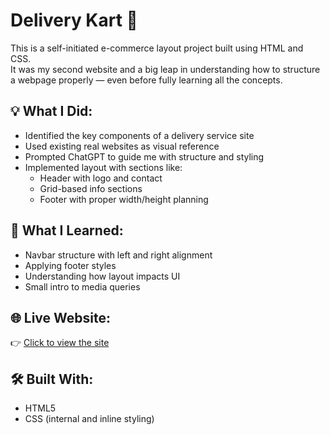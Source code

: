 # Delivery Kart 🛒

This is a self-initiated e-commerce layout project built using HTML and CSS.  
It was my second website and a big leap in understanding how to structure a webpage properly — even before fully learning all the concepts.

## 💡 What I Did:
- Identified the key components of a delivery service site
- Used existing real websites as visual reference
- Prompted ChatGPT to guide me with structure and styling
- Implemented layout with sections like:
  - Header with logo and contact
  - Grid-based info sections
  - Footer with proper width/height planning

## 📌 What I Learned:
- Navbar structure with left and right alignment
- Applying footer styles
- Understanding how layout impacts UI
- Small intro to media queries

## 🌐 Live Website:
👉 [Click to view the site](https://yourusername.github.io/delivery-kart-site/](https://sumit1-2-3.github.io/delivery-kart-site/))

## 🛠️ Built With:
- HTML5
- CSS (internal and inline styling)
